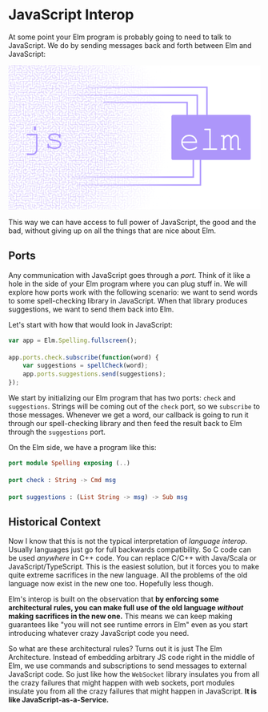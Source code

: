 # JavaScript Interop

At some point your Elm program is probably going to need to talk to JavaScript. We do by sending messages back and forth between Elm and JavaScript:

![](interop.png)

This way we can have access to full power of JavaScript, the good and the bad, without giving up on all the things that are nice about Elm.

## Ports

Any communication with JavaScript goes through a *port*. Think of it like a hole in the side of your Elm program where you can plug stuff in. We will explore how ports work with the following scenario: we want to send words to some spell-checking library in JavaScript. When that library produces suggestions, we want to send them back into Elm.

Let's start with how that would look in JavaScript:

```javascript
var app = Elm.Spelling.fullscreen();

app.ports.check.subscribe(function(word) {
    var suggestions = spellCheck(word);
    app.ports.suggestions.send(suggestions);
});
```

We start by initializing our Elm program that has two ports: `check` and `suggestions`. Strings will be coming out of the `check` port, so we `subscribe` to those messages. Whenever we get a word, our callback is going to run it through our spell-checking library and then feed the result back to Elm through the `suggestions` port.

On the Elm side, we have a program like this:

```elm
port module Spelling exposing (..)

port check : String -> Cmd msg

port suggestions : (List String -> msg) -> Sub msg
```



## Historical Context

Now I know that this is not the typical interpretation of *language interop*. Usually languages just go for full backwards compatibility. So C code can be used *anywhere* in C++ code. You can replace C/C++ with Java/Scala or JavaScript/TypeScript. This is the easiest solution, but it forces you to make quite extreme sacrifices in the new language. All the problems of the old language now exist in the new one too. Hopefully less though.

Elm's interop is built on the observation that **by enforcing some architectural rules, you can make full use of the old language *without* making sacrifices in the new one.** This means we can keep making guarantees like "you will not see runtime errors in Elm" even as you start introducing whatever crazy JavaScript code you need.

So what are these architectural rules? Turns out it is just The Elm Architecture. Instead of embedding arbitrary JS code right in the middle of Elm, we use commands and subscriptions to send messages to external JavaScript code. So just like how the `WebSocket` library insulates you from all the crazy failures that might happen with web sockets, port modules insulate you from all the crazy failures that might happen in JavaScript. **It is like JavaScript-as-a-Service.**

